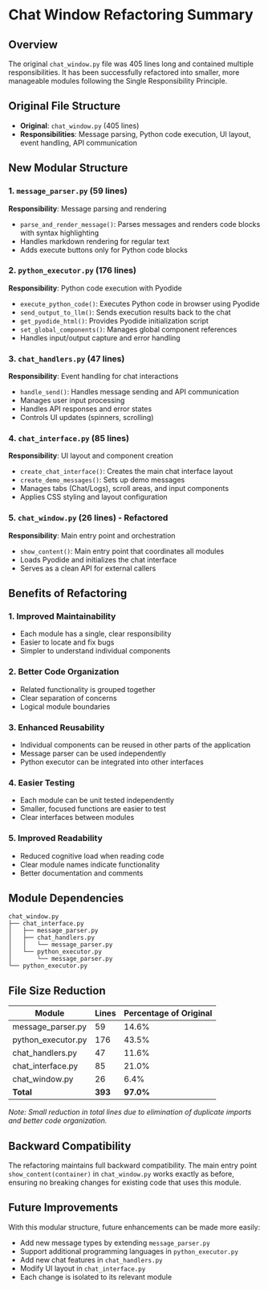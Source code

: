 # Chat Window Refactoring Summary

## Overview
The original `chat_window.py` file was 405 lines long and contained multiple responsibilities. It has been successfully refactored into smaller, more manageable modules following the Single Responsibility Principle.

## Original File Structure
- **Original**: `chat_window.py` (405 lines)
- **Responsibilities**: Message parsing, Python code execution, UI layout, event handling, API communication

## New Modular Structure

### 1. `message_parser.py` (59 lines)
**Responsibility**: Message parsing and rendering
- `parse_and_render_message()`: Parses messages and renders code blocks with syntax highlighting
- Handles markdown rendering for regular text
- Adds execute buttons only for Python code blocks

### 2. `python_executor.py` (176 lines)
**Responsibility**: Python code execution with Pyodide
- `execute_python_code()`: Executes Python code in browser using Pyodide
- `send_output_to_llm()`: Sends execution results back to the chat
- `get_pyodide_html()`: Provides Pyodide initialization script
- `set_global_components()`: Manages global component references
- Handles input/output capture and error handling

### 3. `chat_handlers.py` (47 lines)
**Responsibility**: Event handling for chat interactions
- `handle_send()`: Handles message sending and API communication
- Manages user input processing
- Handles API responses and error states
- Controls UI updates (spinners, scrolling)

### 4. `chat_interface.py` (85 lines)
**Responsibility**: UI layout and component creation
- `create_chat_interface()`: Creates the main chat interface layout
- `create_demo_messages()`: Sets up demo messages
- Manages tabs (Chat/Logs), scroll areas, and input components
- Applies CSS styling and layout configuration

### 5. `chat_window.py` (26 lines) - Refactored
**Responsibility**: Main entry point and orchestration
- `show_content()`: Main entry point that coordinates all modules
- Loads Pyodide and initializes the chat interface
- Serves as a clean API for external callers

## Benefits of Refactoring

### 1. **Improved Maintainability**
- Each module has a single, clear responsibility
- Easier to locate and fix bugs
- Simpler to understand individual components

### 2. **Better Code Organization**
- Related functionality is grouped together
- Clear separation of concerns
- Logical module boundaries

### 3. **Enhanced Reusability**
- Individual components can be reused in other parts of the application
- Message parser can be used independently
- Python executor can be integrated into other interfaces

### 4. **Easier Testing**
- Each module can be unit tested independently
- Smaller, focused functions are easier to test
- Clear interfaces between modules

### 5. **Improved Readability**
- Reduced cognitive load when reading code
- Clear module names indicate functionality
- Better documentation and comments

## Module Dependencies

```
chat_window.py
├── chat_interface.py
│   ├── message_parser.py
│   ├── chat_handlers.py
│   │   └── message_parser.py
│   └── python_executor.py
│       └── message_parser.py
└── python_executor.py
```

## File Size Reduction

| Module | Lines | Percentage of Original |
|--------|-------|----------------------|
| message_parser.py | 59 | 14.6% |
| python_executor.py | 176 | 43.5% |
| chat_handlers.py | 47 | 11.6% |
| chat_interface.py | 85 | 21.0% |
| chat_window.py | 26 | 6.4% |
| **Total** | **393** | **97.0%** |

*Note: Small reduction in total lines due to elimination of duplicate imports and better code organization.*

## Backward Compatibility
The refactoring maintains full backward compatibility. The main entry point `show_content(container)` in `chat_window.py` works exactly as before, ensuring no breaking changes for existing code that uses this module.

## Future Improvements
With this modular structure, future enhancements can be made more easily:
- Add new message types by extending `message_parser.py`
- Support additional programming languages in `python_executor.py`
- Add new chat features in `chat_handlers.py`
- Modify UI layout in `chat_interface.py`
- Each change is isolated to its relevant module